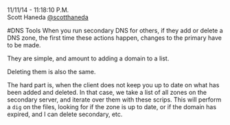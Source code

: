 11/11/14 - 11:18:10 P.M.  
Scott Haneda [@scotthaneda](https://twitter.com/scotthaneda)

#DNS Tools
When you run secondary DNS for others, if they add or delete a DNS zone, the first time these actions happen, changes to the primary have to be made.

They are simple, and amount to adding a domain to a list.

Deleting them is also the same.

The hard part is, when the client does not keep you up to date on what has been added and deleted. In that case, we take a list of all zones on the secondary server, and iterate over them with these scrips.  This will perform a `dig` on the files, looking for if the zone is up to date, or if the domain has expired, and I can delete secondary, etc.